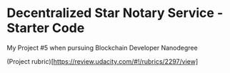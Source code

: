 # Decentralized Star Notary Service - Starter Code

My Project #5 when pursuing Blockchain Developer Nanodegree

(Project rubric)[https://review.udacity.com/#!/rubrics/2297/view]